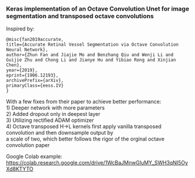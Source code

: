 ### Keras implementation of an Octave Convolution Unet for image segmentation and transposed octave convolutions

Inspired by:

    @misc{fan2019accurate,
    title={Accurate Retinal Vessel Segmentation via Octave Convolution Neural Network},
    author={Zhun Fan and Jiajie Mo and Benzhang Qiu and Wenji Li and Guijie Zhu and Chong Li and Jianye Hu and Yibiao Rong and Xinjian Chen},
    year={2019},
    eprint={1906.12193},
    archivePrefix={arXiv},
    primaryClass={eess.IV}
    }


With a few fixes from their paper to achieve better performance:  
    1) Deeper network with more parameters    
    2) Added dropout only in deepest layer  
    3) Utilizing rectified ADAM optimizer  
    4) Octave transposed H→L kernels first apply vanilla transposed convolution and then downsample output by   
    a scale of two, which better follows the rigor of the orginal octave convolution paper   

Google Colab example: https://colab.research.google.com/drive/1WcBaJMnwGIuMY_SWH3qNI5OyXd8KTYTO
